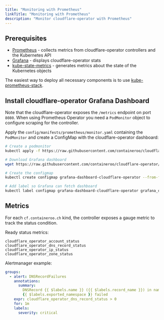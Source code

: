```yaml
---
title: "Monitoring with Prometheus"
linkTitle: "Monitoring with Prometheus"
description: "Monitor cloudflare-operator with Prometheus"
---
```


## Prerequisites

- [Prometheus](https://github.com/prometheus-community/helm-charts/tree/main/charts/prometheus) -
  collects metrics from cloudflare-operator controllers and the Kubernetes API
- [Grafana](https://github.com/grafana/helm-charts/tree/main/charts/grafana) -
  displays cloudflare-operator stats
- [kube-state-metrics](https://github.com/prometheus-community/helm-charts/tree/main/charts/kube-state-metrics) -
  generates metrics about the state of the Kubernetes objects

The easiest way to deploy all necessary components is to use
[kube-prometheus-stack](https://github.com/prometheus-community/helm-charts/tree/main/charts/kube-prometheus-stack).

## Install cloudflare-operator Grafana Dashboard

Note that the cloudflare-operator exposes the `/metrics` endpoint on port `8080`.
When using Prometheus Operator you need a `PodMonitor` object to configure scraping for the controller.

Apply the `config/manifests/prometheus/monitor.yaml` containing the `PodMonitor` and create a ConfigMap with the cloudflare-operator dashboard:

```bash
# Create a podmonitor
kubectl apply -f https://raw.githubusercontent.com/containeroo/cloudflare-operator/master/config/manifests/prometheus/monitor.yaml

# Download Grafana dashboard
wget https://raw.githubusercontent.com/containeroo/cloudflare-operator/master/config/manifests/grafana/dashboards/overview.json -O /tmp/grafana-dashboard-cloudflare-operator.json

# Create the configmap
kubectl create configmap grafana-dashboard-cloudflare-operator --from-file=/tmp/grafana-dashboard-cloudflare-operator.json

# Add label so Grafana can fetch dashboard
kubectl label configmap grafana-dashboard-cloudflare-operator grafana_dashboard="1"
```

## Metrics

For each `cf.containeroo.ch` kind, the controller exposes a gauge metric to track the status condition.

Ready status metrics:

```text
cloudflare_operator_account_status
cloudflare_operator_dns_record_status
cloudflare_operator_ip_status
cloudflare_operator_zone_status
```

Alertmanager example:

```yaml
groups:
  - alert: DNSRecordFailures
    annotations:
      summary:
        DNSRecord {{ $labels.name }} ({{ $labels.record_name }}) in namespace
        {{ $labels.exported_namespace }} failed
    expr: cloudflare_operator_dns_record_status > 0
    for: 1m
    labels:
      severity: critical
```

